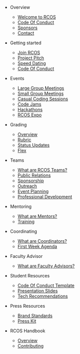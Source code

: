 * Overview
  * [Welcome to RCOS](README.md)
  * [Code Of Conduct](overview/code_of_conduct.md)
  * [Sponsors](overview/sponsors.md)
  * [Contact](overview/contact.md)

* Getting started
  * [Join RCOS](membership/join_rcos.md)
  * [Project Pitch](membership/speed_dating.md)
  * [Speed Dating](membership/speed_dating.md)
  * [Code Of Conduct](../CODE_OF_CONDUCT.md)

* Events
  * [Large Group Meetings](events/large_group_meetings.md)
  * [Small Group Meetings](events/small_group_meetings.md)
  * [Casual Coding Sessions](events/casual_coding_sessions.md)
  * [Code Jams](events/code_jams.md)
  * [Hackathons](events/hackathons.md)
  * [RCOS Expo](events/expo.md)

* Grading
  * [Overview](grading/README.md)
  * [Rubric](grading/rubric.md)
  * [Status Updates](grading/status_updates.md)
  * [Flex](grading/flex.md)

* Teams
  * [What are RCOS Teams?](teams/README.md)
  * [Public Relations](teams/public_relations.md)
  * [Sponsorship](teams/sponsorship.md)
  * [Outreach](teams/outreach.md)
  * [Event Planning](teams/event_planning.md)
  * [Professional Development](teams/professional_development.md)

* Mentoring
  * [What are Mentors?](mentoring/README.md)
  * [Training](mentoring/README.md)

* Coordinating
  * [What are Coordinators?](coordinating/README.md)
  * [First Week Agenda](coordinating/agenda.md)

* Faculty Advisor
  * [What are Faculty Advisors?](coordinating/README.md)

* Student Resources
  * [Code Of Conduct Template](resources/code_of_conduct_template.md)
  * [Presentation Slides](resources/slides.md)
  * [Tech Recommendations](resources/README.md)

* Press Resources
  * [Brand Standards](resources/brand_standards.md)
  * [Press Kit](resources/press_kit.md)

* RCOS Handbook
  * [Overview](handbook/README.md)
  * [Contributing](../CONTRIBUTING.md)
